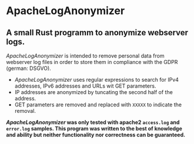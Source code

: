 # ApacheLogAnonymizer
## A small Rust programm to anonymize webserver logs.

_ApacheLogAnonymizer_ is intended to remove personal data from webserver log files in order to store them in compliance with the GDPR (german: DSGVO).

* _ApacheLogAnonymizer_ uses regular expressions to search for IPv4 addresses, IPv6 addresses and URLs wit GET parameters.
* IP addresses are anonymized by tuncating the second half of the address.
* GET parameters are removed and replaced with `XXXXX` to indicate the removal.


**_ApacheLogAnonymizer_ was only tested with apache2 `access.log` and `error.log` samples. This program was written to the best of knowledge and ability but neither functionality nor correctness can be guaranteed.**
